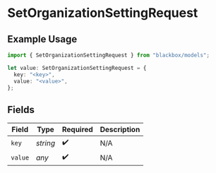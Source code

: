 # SetOrganizationSettingRequest

## Example Usage

```typescript
import { SetOrganizationSettingRequest } from "blackbox/models";

let value: SetOrganizationSettingRequest = {
  key: "<key>",
  value: "<value>",
};
```

## Fields

| Field              | Type               | Required           | Description        |
| ------------------ | ------------------ | ------------------ | ------------------ |
| `key`              | *string*           | :heavy_check_mark: | N/A                |
| `value`            | *any*              | :heavy_check_mark: | N/A                |